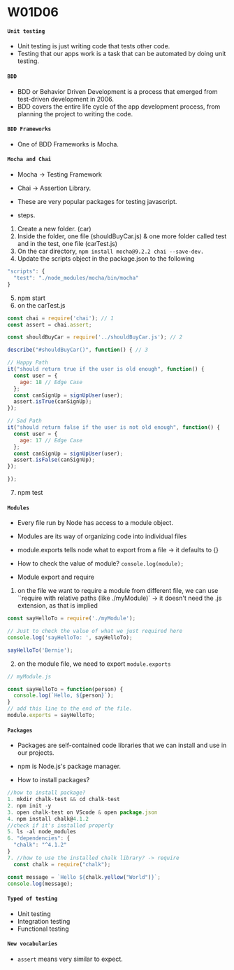 # W01D06

#### `Unit testing`
* Unit testing is just writing code that tests other code.
* Testing that our apps work is a task that can be automated by doing unit testing.

#### `BDD`
* BDD or Behavior Driven Development is a process that emerged from test-driven development in 2006.
* BDD covers the entire life cycle of the app development process, from planning the project to writing the code.

#### `BDD Frameworks`
* One of BDD Frameworks is Mocha.

#### `Mocha and Chai`
* Mocha -> Testing Framework
* Chai -> Assertion Library.
* These are very popular packages for testing javascript.

* steps.
1. Create a new folder. (car)
2. Inside the folder, one file (shouldBuyCar.js) & one more folder called test and in the test, one file (carTest.js)
3. On the car directory, `npm install mocha@9.2.2 chai --save-dev.`
4. Update the scripts object in the package.json to the following
```js
"scripts": {
  "test": "./node_modules/mocha/bin/mocha"
}
```
5. npm start 
6. on the carTest.js
```js
const chai = require('chai'); // 1
const assert = chai.assert;

const shouldBuyCar = require('../shouldBuyCar.js'); // 2

describe("#shouldBuyCar()", function() { // 3

// Happy Path
it("should return true if the user is old enough", function() {
  const user = {
    age: 18 // Edge Case
  };
  const canSignUp = signUpUser(user);
  assert.isTrue(canSignUp);
});

// Sad Path
it("should return false if the user is not old enough", function() {
  const user = {
    age: 17 // Edge Case
  };
  const canSignUp = signUpUser(user);
  assert.isFalse(canSignUp);
});

});
```
7. npm test 


#### `Modules`

* Every file run by Node has access to a module object.
* Modules are its way of organizing code into individual files
* module.exports tells node what to export from a file -> it defaults to {}
* How to check the value of module? `console.log(module);`

* Module export and require

1. on the file we want to require a module from different file, we can use ``require with relative paths (like ./myModule)` -> it doesn't need the .js extension, as that is implied
```js
const sayHelloTo = require('./myModule');

// Just to check the value of what we just required here
console.log('sayHelloTo: ', sayHelloTo);

sayHelloTo('Bernie');
```
2. on the module file, we need to export `module.exports` 
```js
// myModule.js

const sayHelloTo = function(person) {
  console.log(`Hello, ${person}`);
}
// add this line to the end of the file.
module.exports = sayHelloTo;
```

#### `Packages`
* Packages are self-contained code libraries that we can install and use in our projects.

* npm is Node.js's package manager.

* How to install packages?
```js
//how to install package?
1. mkdir chalk-test && cd chalk-test
2. npm init -y
3. open chalk-test on VScode & open package.json
4. npm install chalk@4.1.2
//check if it's installed properly
5. ls -al node_modules
6. "dependencies": {
  "chalk": "^4.1.2"
}
7. //how to use the installed chalk library? -> require
  const chalk = require("chalk");

const message = `Hello ${chalk.yellow("World")}`;
console.log(message);

```
#### `Typed of testing`
* Unit testing
* Integration testing
* Functional testing

#### `New vocabularies`
* `assert` means very similar to expect.